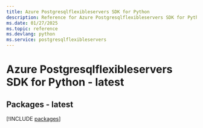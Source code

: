 ```yaml
---
title: Azure Postgresqlflexibleservers SDK for Python
description: Reference for Azure Postgresqlflexibleservers SDK for Python
ms.date: 01/27/2025
ms.topic: reference
ms.devlang: python
ms.service: postgresqlflexibleservers
---
```

# Azure Postgresqlflexibleservers SDK for Python - latest
## Packages - latest
[!INCLUDE [packages](postgresqlflexibleservers-index.md)]